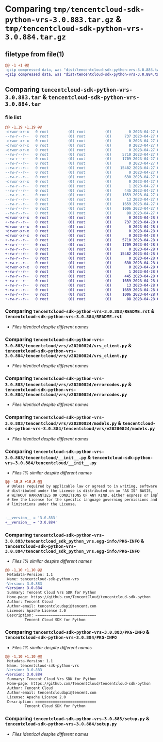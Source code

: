 # Comparing `tmp/tencentcloud-sdk-python-vrs-3.0.883.tar.gz` & `tmp/tencentcloud-sdk-python-vrs-3.0.884.tar.gz`

## filetype from file(1)

```diff
@@ -1 +1 @@
-gzip compressed data, was "dist/tencentcloud-sdk-python-vrs-3.0.883.tar", last modified: Thu Apr 27 01:03:26 2023, max compression
+gzip compressed data, was "dist/tencentcloud-sdk-python-vrs-3.0.884.tar", last modified: Fri Apr 28 02:47:38 2023, max compression
```

## Comparing `tencentcloud-sdk-python-vrs-3.0.883.tar` & `tencentcloud-sdk-python-vrs-3.0.884.tar`

### file list

```diff
@@ -1,19 +1,19 @@
-drwxr-xr-x   0 root         (0) root         (0)        0 2023-04-27 01:03:26.000000 tencentcloud-sdk-python-vrs-3.0.883/
--rw-r--r--   0 root         (0) root         (0)      737 2023-04-27 01:03:26.000000 tencentcloud-sdk-python-vrs-3.0.883/README.rst
-drwxr-xr-x   0 root         (0) root         (0)        0 2023-04-27 01:03:26.000000 tencentcloud-sdk-python-vrs-3.0.883/tencentcloud/
-drwxr-xr-x   0 root         (0) root         (0)        0 2023-04-27 01:03:26.000000 tencentcloud-sdk-python-vrs-3.0.883/tencentcloud/vrs/
-drwxr-xr-x   0 root         (0) root         (0)        0 2023-04-27 01:03:26.000000 tencentcloud-sdk-python-vrs-3.0.883/tencentcloud/vrs/v20200824/
--rw-r--r--   0 root         (0) root         (0)     5710 2023-04-27 01:03:26.000000 tencentcloud-sdk-python-vrs-3.0.883/tencentcloud/vrs/v20200824/vrs_client.py
--rw-r--r--   0 root         (0) root         (0)     1709 2023-04-27 01:03:26.000000 tencentcloud-sdk-python-vrs-3.0.883/tencentcloud/vrs/v20200824/errorcodes.py
--rw-r--r--   0 root         (0) root         (0)        0 2023-04-27 01:03:26.000000 tencentcloud-sdk-python-vrs-3.0.883/tencentcloud/vrs/v20200824/__init__.py
--rw-r--r--   0 root         (0) root         (0)    15482 2023-04-27 01:03:26.000000 tencentcloud-sdk-python-vrs-3.0.883/tencentcloud/vrs/v20200824/models.py
--rw-r--r--   0 root         (0) root         (0)        0 2023-04-27 01:03:26.000000 tencentcloud-sdk-python-vrs-3.0.883/tencentcloud/vrs/__init__.py
--rw-r--r--   0 root         (0) root         (0)      630 2023-04-27 01:03:26.000000 tencentcloud-sdk-python-vrs-3.0.883/tencentcloud/__init__.py
-drwxr-xr-x   0 root         (0) root         (0)        0 2023-04-27 01:03:26.000000 tencentcloud-sdk-python-vrs-3.0.883/tencentcloud_sdk_python_vrs.egg-info/
--rw-r--r--   0 root         (0) root         (0)        1 2023-04-27 01:03:26.000000 tencentcloud-sdk-python-vrs-3.0.883/tencentcloud_sdk_python_vrs.egg-info/dependency_links.txt
--rw-r--r--   0 root         (0) root         (0)      445 2023-04-27 01:03:26.000000 tencentcloud-sdk-python-vrs-3.0.883/tencentcloud_sdk_python_vrs.egg-info/SOURCES.txt
--rw-r--r--   0 root         (0) root         (0)     1659 2023-04-27 01:03:26.000000 tencentcloud-sdk-python-vrs-3.0.883/tencentcloud_sdk_python_vrs.egg-info/PKG-INFO
--rw-r--r--   0 root         (0) root         (0)       13 2023-04-27 01:03:26.000000 tencentcloud-sdk-python-vrs-3.0.883/tencentcloud_sdk_python_vrs.egg-info/top_level.txt
--rw-r--r--   0 root         (0) root         (0)     1659 2023-04-27 01:03:26.000000 tencentcloud-sdk-python-vrs-3.0.883/PKG-INFO
--rw-r--r--   0 root         (0) root         (0)     1006 2023-04-27 01:03:26.000000 tencentcloud-sdk-python-vrs-3.0.883/setup.py
--rw-r--r--   0 root         (0) root         (0)       88 2023-04-27 01:03:26.000000 tencentcloud-sdk-python-vrs-3.0.883/setup.cfg
+drwxr-xr-x   0 root         (0) root         (0)        0 2023-04-28 02:47:38.000000 tencentcloud-sdk-python-vrs-3.0.884/
+-rw-r--r--   0 root         (0) root         (0)      737 2023-04-28 02:47:37.000000 tencentcloud-sdk-python-vrs-3.0.884/README.rst
+drwxr-xr-x   0 root         (0) root         (0)        0 2023-04-28 02:47:38.000000 tencentcloud-sdk-python-vrs-3.0.884/tencentcloud/
+drwxr-xr-x   0 root         (0) root         (0)        0 2023-04-28 02:47:38.000000 tencentcloud-sdk-python-vrs-3.0.884/tencentcloud/vrs/
+drwxr-xr-x   0 root         (0) root         (0)        0 2023-04-28 02:47:38.000000 tencentcloud-sdk-python-vrs-3.0.884/tencentcloud/vrs/v20200824/
+-rw-r--r--   0 root         (0) root         (0)     5710 2023-04-28 02:47:37.000000 tencentcloud-sdk-python-vrs-3.0.884/tencentcloud/vrs/v20200824/vrs_client.py
+-rw-r--r--   0 root         (0) root         (0)     1709 2023-04-28 02:47:37.000000 tencentcloud-sdk-python-vrs-3.0.884/tencentcloud/vrs/v20200824/errorcodes.py
+-rw-r--r--   0 root         (0) root         (0)        0 2023-04-28 02:47:37.000000 tencentcloud-sdk-python-vrs-3.0.884/tencentcloud/vrs/v20200824/__init__.py
+-rw-r--r--   0 root         (0) root         (0)    15482 2023-04-28 02:47:37.000000 tencentcloud-sdk-python-vrs-3.0.884/tencentcloud/vrs/v20200824/models.py
+-rw-r--r--   0 root         (0) root         (0)        0 2023-04-28 02:47:37.000000 tencentcloud-sdk-python-vrs-3.0.884/tencentcloud/vrs/__init__.py
+-rw-r--r--   0 root         (0) root         (0)      630 2023-04-28 02:47:37.000000 tencentcloud-sdk-python-vrs-3.0.884/tencentcloud/__init__.py
+drwxr-xr-x   0 root         (0) root         (0)        0 2023-04-28 02:47:38.000000 tencentcloud-sdk-python-vrs-3.0.884/tencentcloud_sdk_python_vrs.egg-info/
+-rw-r--r--   0 root         (0) root         (0)        1 2023-04-28 02:47:38.000000 tencentcloud-sdk-python-vrs-3.0.884/tencentcloud_sdk_python_vrs.egg-info/dependency_links.txt
+-rw-r--r--   0 root         (0) root         (0)      445 2023-04-28 02:47:38.000000 tencentcloud-sdk-python-vrs-3.0.884/tencentcloud_sdk_python_vrs.egg-info/SOURCES.txt
+-rw-r--r--   0 root         (0) root         (0)     1659 2023-04-28 02:47:38.000000 tencentcloud-sdk-python-vrs-3.0.884/tencentcloud_sdk_python_vrs.egg-info/PKG-INFO
+-rw-r--r--   0 root         (0) root         (0)       13 2023-04-28 02:47:38.000000 tencentcloud-sdk-python-vrs-3.0.884/tencentcloud_sdk_python_vrs.egg-info/top_level.txt
+-rw-r--r--   0 root         (0) root         (0)     1659 2023-04-28 02:47:38.000000 tencentcloud-sdk-python-vrs-3.0.884/PKG-INFO
+-rw-r--r--   0 root         (0) root         (0)     1006 2023-04-28 02:47:37.000000 tencentcloud-sdk-python-vrs-3.0.884/setup.py
+-rw-r--r--   0 root         (0) root         (0)       88 2023-04-28 02:47:38.000000 tencentcloud-sdk-python-vrs-3.0.884/setup.cfg
```

### Comparing `tencentcloud-sdk-python-vrs-3.0.883/README.rst` & `tencentcloud-sdk-python-vrs-3.0.884/README.rst`

 * *Files identical despite different names*

### Comparing `tencentcloud-sdk-python-vrs-3.0.883/tencentcloud/vrs/v20200824/vrs_client.py` & `tencentcloud-sdk-python-vrs-3.0.884/tencentcloud/vrs/v20200824/vrs_client.py`

 * *Files identical despite different names*

### Comparing `tencentcloud-sdk-python-vrs-3.0.883/tencentcloud/vrs/v20200824/errorcodes.py` & `tencentcloud-sdk-python-vrs-3.0.884/tencentcloud/vrs/v20200824/errorcodes.py`

 * *Files identical despite different names*

### Comparing `tencentcloud-sdk-python-vrs-3.0.883/tencentcloud/vrs/v20200824/models.py` & `tencentcloud-sdk-python-vrs-3.0.884/tencentcloud/vrs/v20200824/models.py`

 * *Files identical despite different names*

### Comparing `tencentcloud-sdk-python-vrs-3.0.883/tencentcloud/__init__.py` & `tencentcloud-sdk-python-vrs-3.0.884/tencentcloud/__init__.py`

 * *Files 1% similar despite different names*

```diff
@@ -10,8 +10,8 @@
 # Unless required by applicable law or agreed to in writing, software
 # distributed under the License is distributed on an "AS IS" BASIS,
 # WITHOUT WARRANTIES OR CONDITIONS OF ANY KIND, either express or implied.
 # See the License for the specific language governing permissions and
 # limitations under the License.
 
 
-__version__ = '3.0.883'
+__version__ = '3.0.884'
```

### Comparing `tencentcloud-sdk-python-vrs-3.0.883/tencentcloud_sdk_python_vrs.egg-info/PKG-INFO` & `tencentcloud-sdk-python-vrs-3.0.884/tencentcloud_sdk_python_vrs.egg-info/PKG-INFO`

 * *Files 1% similar despite different names*

```diff
@@ -1,10 +1,10 @@
 Metadata-Version: 1.1
 Name: tencentcloud-sdk-python-vrs
-Version: 3.0.883
+Version: 3.0.884
 Summary: Tencent Cloud Vrs SDK for Python
 Home-page: https://github.com/TencentCloud/tencentcloud-sdk-python
 Author: Tencent Cloud
 Author-email: tencentcloudapi@tencent.com
 License: Apache License 2.0
 Description: ============================
         Tencent Cloud SDK for Python
```

### Comparing `tencentcloud-sdk-python-vrs-3.0.883/PKG-INFO` & `tencentcloud-sdk-python-vrs-3.0.884/PKG-INFO`

 * *Files 1% similar despite different names*

```diff
@@ -1,10 +1,10 @@
 Metadata-Version: 1.1
 Name: tencentcloud-sdk-python-vrs
-Version: 3.0.883
+Version: 3.0.884
 Summary: Tencent Cloud Vrs SDK for Python
 Home-page: https://github.com/TencentCloud/tencentcloud-sdk-python
 Author: Tencent Cloud
 Author-email: tencentcloudapi@tencent.com
 License: Apache License 2.0
 Description: ============================
         Tencent Cloud SDK for Python
```

### Comparing `tencentcloud-sdk-python-vrs-3.0.883/setup.py` & `tencentcloud-sdk-python-vrs-3.0.884/setup.py`

 * *Files identical despite different names*


